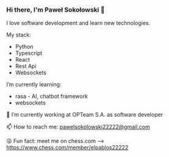 ### Hi there, I'm Paweł Sokołowski 👋
I love software development and learn new technologies.

My stack:
- Python
- Typescript
- React
- Rest Api
- Websockets

I’m currently learning:
- rasa - AI, chatbot framework
- websockets

 🔭 I’m currently working at OPTeam S.A. as software developer
 
 📫 How to reach me: pawelsokolowski22222@gmail.com
 
 😜 Fun fact: meet me on chess.com --> https://www.chess.com/member/elpablos22222
